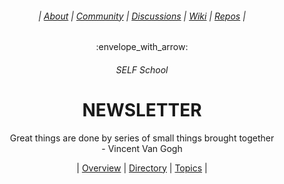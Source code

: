 <div align="center">
  <h6> | <a href="https://github.com/SELFSchool/.github">About</a> | <a href="https://github.com/SELFSchool/community">Community</a> | <a href="https://github.com/orgs/SELFSchool/discussions">Discussions</a> | <a href="https://github.com/SELFSchool/community/wiki">Wiki</a>  | <a href="https://github.com/orgs/SELFSchool/repositories?q=topic">Repos</a> |</h6>
  <p>:envelope_with_arrow:</p>
  <h6>SELF School</h6>
  <h1><b>NEWSLETTER</b></h1>
  <p>Great things are done by series of small things brought together<br>- Vincent Van Gogh</p>
  | <a href="https://github.com/SELFSchool/topics/issues/1">Overview</a> | <a href="https://github.com/SELFSchool/topics/issues/2">Directory</a> | <a href="https://github.com/SELFSchool/topics/issues/3">Topics</a> |
</div>
